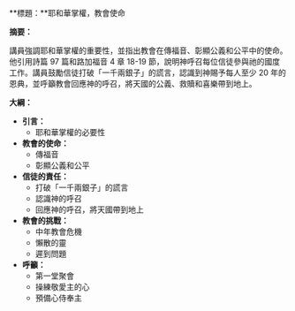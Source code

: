 **標題：**耶和華掌權，教會使命

**摘要：**

講員強調耶和華掌權的重要性，並指出教會在傳福音、彰顯公義和公平中的使命。他引用詩篇 97 篇和路加福音 4 章 18-19 節，說明神呼召每位信徒參與祂的國度工作。講員鼓勵信徒打破「一千兩銀子」的謊言，認識到神賜予每人至少 20 年的恩典，並呼籲教會回應神的呼召，將天國的公義、救贖和喜樂帶到地上。

**大綱：**

* **引言：**
    * 耶和華掌權的必要性
* **教會的使命：**
    * 傳福音
    * 彰顯公義和公平
* **信徒的責任：**
    * 打破「一千兩銀子」的謊言
    * 認識神的呼召
    * 回應神的呼召，將天國帶到地上
* **教會的挑戰：**
    * 中年教會危機
    * 懶散的靈
    * 遲到問題
* **呼籲：**
    * 第一堂聚會
    * 操練敬愛主的心
    * 預備心侍奉主